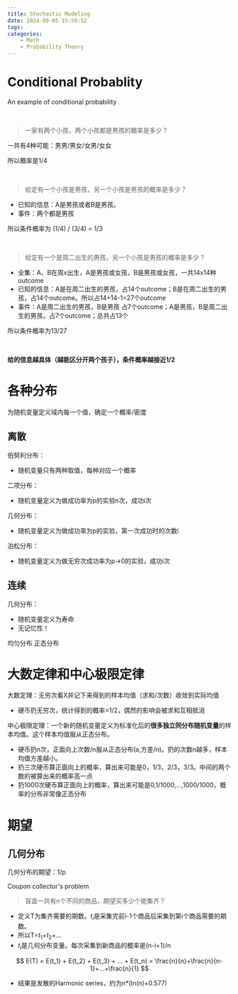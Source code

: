 ```yaml
---
title: Stochastic Modeling
date: 2024-09-05 15:59:52
tags:
categories:
    - Math
    - Probability Theory
---
```


# Conditional Probablity

An example of conditional probability

<br/>

> 一家有两个小孩，两个小孩都是男孩的概率是多少？

一共有4种可能：男男/男女/女男/女女

所以概率是1/4

<br/>

> 给定有一个小孩是男孩，另一个小孩是男孩的概率是多少？

- 已知的信息：A是男孩或者B是男孩。
- 事件：两个都是男孩

所以条件概率为 (1/4) / (3/4) = 1/3

<br/>

> 给定有一个是周二出生的男孩，另一个小孩是男孩的概率是多少？

- 全集：A、B在周x出生，A是男孩或女孩，B是男孩或女孩，一共14x14种outcome
- 已知的信息：A是在周二出生的男孩，占14个outcome；B是在周二出生的男孩，占14个outcome。所以占14+14-1=27个outcome
- 事件：A是周二出生的男孩，B是男孩 占7个outcome；A是男孩，B是周二出生的男孩，占7个outcome；总共占13个

所以条件概率为13/27

<br/>

**给的信息越具体（越能区分开两个孩子），条件概率越接近1/2**

# 各种分布

为随机变量定义域内每一个值，确定一个概率/密度

## 离散

伯努利分布：
- 随机变量只有两种取值，每种对应一个概率

二项分布：
- 随机变量定义为做成功率为p的实验n次，成功i次

几何分布：
- 随机变量定义为做成功率为p的实验，第一次成功时的次数i

泊松分布：
- 随机变量定义为做无穷次成功率为p\-\>0的实验，成功i次

## 连续

几何分布：
- 随机变量定义为寿命
- 无记忆性！

均匀分布
正态分布

# 大数定律和中心极限定律

大数定理：无穷次看X并记下来得到的样本均值（求和/次数）收敛到实际均值 
- 硬币扔无穷次，统计得到的概率=1/2，偶然的影响会被求和互相抵消

中心极限定理：一个新的随机变量定义为标准化后的**很多独立同分布随机变量**的样本均值。这个样本均值服从正态分布。
- 硬币扔n次，正面向上次数/n服从正态分布(a,方差/n)。扔的次数n越多，样本均值方差越小。
- 扔三次硬币算正面向上的概率，算出来可能是0，1/3，2/3，3/3。中间的两个数的被算出来的概率高一点
- 扔1000次硬币算正面向上的概率，算出来可能是0,1/1000,...,1000/1000，概率的分布非常像正态分布

# 期望

## 几何分布
几何分布的期望：1/p

Coupon collector's problem

> 盲盒一共有n个不同的商品，期望买多少个能集齐？

- 定义T为集齐需要的期数。$t_i$是采集完前i-1个商品后采集到第i个商品需要的期数。
- 所以T=$t_1$+$t_2$+$...$
- $t_i$是几何分布变量。每次采集到新商品的概率是(n-i+1)/n

$$
E(T) = E(t_1) + E(t_2) + E(t_3) + ... + E(t_n)
     = \frac{n}{n}+\frac{n}{n-1}+...+\frac{n}{1}
$$

- 结果是发散的Harmonic series，约为n*(ln(n)+0.577)

